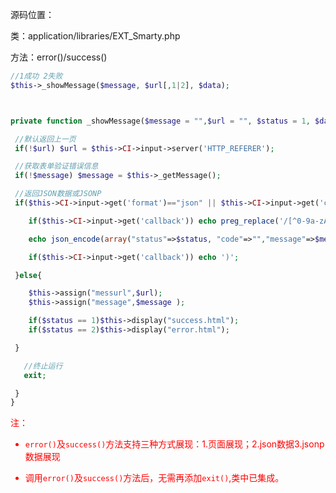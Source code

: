 源码位置：

类：application/libraries/EXT_Smarty.php 

方法：error()/success()

```PHP
//1成功 2失败
$this->_showMessage($message, $url[,1|2], $data);

```



```PHP


private function _showMessage($message = "",$url = "", $status = 1, $data){ 

 //默认返回上一页 
 if(!$url) $url = $this->CI->input->server('HTTP_REFERER');

 //获取表单验证错误信息 
 if(!$message) $message = $this->_getMessage();

 //返回JSON数据或JSONP 
 if($this->CI->input->get('format')=="json" || $this->CI->input->get('callback')){

    if($this->CI->input->get('callback')) echo preg_replace('/[^0-9a-zA-Z_\-]/', '', $this->CI->input->get('callback')).'('; 

    echo json_encode(array("status"=>$status, "code"=>"","message"=>$message,"url"=>$url, 'data' => $data)); 

    if($this->CI->input->get('callback')) echo ')';

 }else{

    $this->assign("messurl",$url); 
    $this->assign("message",$message );  

    if($status == 1)$this->display("success.html"); 
    if($status == 2)$this->display("error.html");  

 }

   //终止运行 
   exit; 

 }
}

```

<font color="red">注：

* `error()`及`success()`方法支持三种方式展现：1.页面展现；2.json数据3.jsonp数据展现

* 调用`error()`及`success()`方法后，无需再添加`exit()`,类中已集成。

</font>

